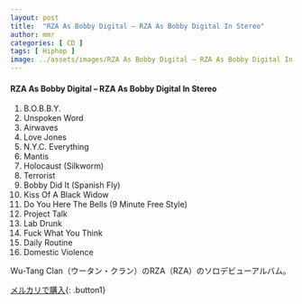 ```yaml
---
layout: post
title:  "RZA As Bobby Digital – RZA As Bobby Digital In Stereo"
author: mmr
categories: [ CD ]
tags: [ Hiphop ]
image: ../assets/images/RZA As Bobby Digital – RZA As Bobby Digital In Stereo.jpg
---
```


#### RZA As Bobby Digital – RZA As Bobby Digital In Stereo

1.  B.O.B.B.Y.
2. Unspoken Word
3. Airwaves
4. Love Jones
5. N.Y.C. Everything
6. Mantis
7. Holocaust (Silkworm)
8. Terrorist
9. Bobby Did It (Spanish Fly)
10. Kiss Of A Black Widow
11. Do You Here The Bells (9 Minute Free Style)
12. Project Talk
13. Lab Drunk
14. Fuck What You Think
15. Daily Routine
16. Domestic Violence

Wu-Tang Clan（ウータン・クラン）のRZA（RZA）のソロデビューアルバム。

[メルカリで購入](https://jp.mercari.com/item/m93089462366){: .button1}
